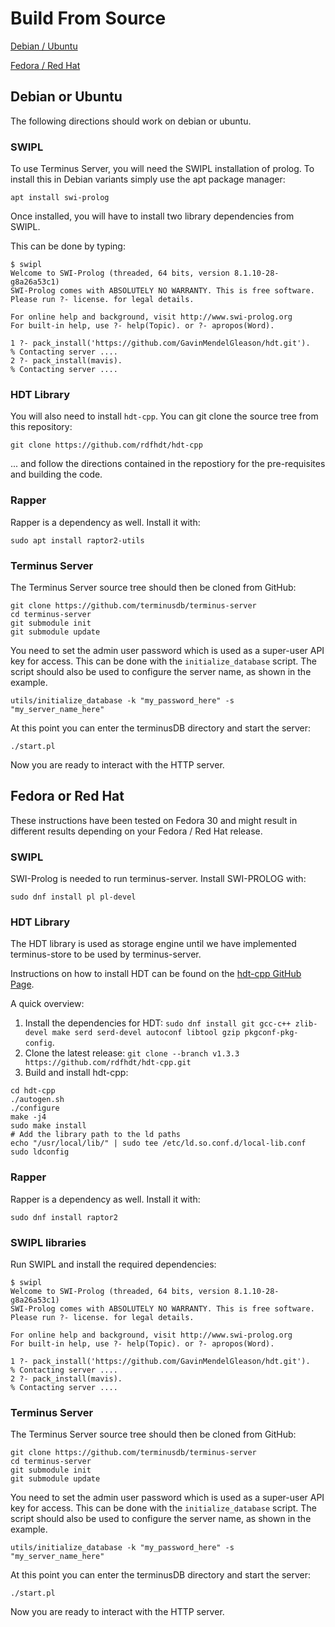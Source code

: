 # Build From Source

[Debian / Ubuntu](#debian-or-ubuntu)

[Fedora / Red Hat](#fedora-or-red-hat)

## Debian or Ubuntu

The following directions should work on debian or ubuntu.

### SWIPL

To use Terminus Server, you will need the SWIPL installation of
prolog. To install this in Debian variants simply use the apt package
manager:

```
apt install swi-prolog
```
Once installed, you will have to install two library dependencies from SWIPL. 

This can be done by typing: 

```
$ swipl
Welcome to SWI-Prolog (threaded, 64 bits, version 8.1.10-28-g8a26a53c1)
SWI-Prolog comes with ABSOLUTELY NO WARRANTY. This is free software.
Please run ?- license. for legal details.

For online help and background, visit http://www.swi-prolog.org
For built-in help, use ?- help(Topic). or ?- apropos(Word).

1 ?- pack_install('https://github.com/GavinMendelGleason/hdt.git').
% Contacting server ....
2 ?- pack_install(mavis). 
% Contacting server ....
```

### HDT Library

You will also need to install `hdt-cpp`. You can git clone the source tree from this repository:

```
git clone https://github.com/rdfhdt/hdt-cpp
```

... and follow the directions contained in the repostiory for the
pre-requisites and building the code.


### Rapper

Rapper is a dependency as well. Install it with:

```
sudo apt install raptor2-utils
```

### Terminus Server

The Terminus Server source tree should then be cloned from GitHub:

```
git clone https://github.com/terminusdb/terminus-server
cd terminus-server
git submodule init
git submodule update
```

You need to set the admin user password which is used as a
super-user API key for access. This can be done with the
`initialize_database` script. The script should also be used to
configure the server name, as shown in the example.

```
utils/initialize_database -k "my_password_here" -s "my_server_name_here"
```

At this point you can enter the terminusDB directory and start the server:

```
./start.pl
```

Now you are ready to interact with the HTTP server.

## Fedora or Red Hat

These instructions have been tested on Fedora 30 and might result in different results depending on your
Fedora / Red Hat release.

### SWIPL

SWI-Prolog is needed to run terminus-server. Install SWI-PROLOG with:

```
sudo dnf install pl pl-devel
```

### HDT Library

The HDT library is used as storage engine until we have implemented terminus-store to be used by terminus-server.

Instructions on how to install HDT can be found on the [hdt-cpp GitHub Page](https://github.com/rdfhdt/hdt-cpp).

A quick overview:

1. Install the dependencies for HDT: `sudo dnf install git gcc-c++ zlib-devel make serd serd-devel autoconf libtool gzip pkgconf-pkg-config`.
2. Clone the latest release: `git clone --branch v1.3.3 https://github.com/rdfhdt/hdt-cpp.git`
3. Build and install hdt-cpp:

```
cd hdt-cpp
./autogen.sh
./configure
make -j4
sudo make install
# Add the library path to the ld paths
echo "/usr/local/lib/" | sudo tee /etc/ld.so.conf.d/local-lib.conf
sudo ldconfig
```

### Rapper

Rapper is a dependency as well. Install it with:

```
sudo dnf install raptor2 
```

### SWIPL libraries

Run SWIPL and install the required dependencies:

```
$ swipl
Welcome to SWI-Prolog (threaded, 64 bits, version 8.1.10-28-g8a26a53c1)
SWI-Prolog comes with ABSOLUTELY NO WARRANTY. This is free software.
Please run ?- license. for legal details.

For online help and background, visit http://www.swi-prolog.org
For built-in help, use ?- help(Topic). or ?- apropos(Word).

1 ?- pack_install('https://github.com/GavinMendelGleason/hdt.git').
% Contacting server ....
2 ?- pack_install(mavis).
% Contacting server ....
```


### Terminus Server

The Terminus Server source tree should then be cloned from GitHub: 

```
git clone https://github.com/terminusdb/terminus-server
cd terminus-server
git submodule init
git submodule update
```

You need to set the admin user password which is used as a
super-user API key for access. This can be done with the
`initialize_database` script. The script should also be used to
configure the server name, as shown in the example.

```
utils/initialize_database -k "my_password_here" -s "my_server_name_here"
```

At this point you can enter the terminusDB directory and start the server: 

```
./start.pl
```

Now you are ready to interact with the HTTP server. 
